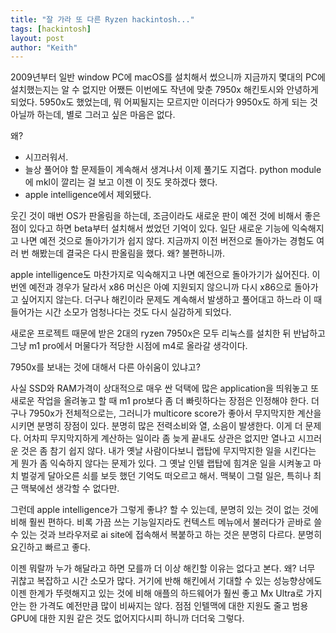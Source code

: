 ```yaml
---
title: "잘 가라 또 다른 Ryzen hackintosh..."
tags: [hackintosh]
layout: post
author: "Keith"
---
```


2009년부터 일반 window PC에 macOS를 설치해서 썼으니까 지금까지 몇대의 PC에 설치했는지는 알 수 없지만 어쨌든 이번에도 작년에 맞춘 7950x 해킨토시와 안녕하게 되었다. 5950x도 했었는데, 뭐 어찌될지는 모르지만 이러다가 9950x도 하게 되는 것 아닐까 하는데, 별로 그러고 싶은 마음은 없다.

왜? 
- 시끄러워서. 
- 늘상 풀어야 할 문제들이 계속해서 생겨나서 이제 풀기도 지겹다. python module에 mkl이 깔리는 걸 보고 이젠 이 짓도 못하겠다 했다.
- apple intelligence에서 제외됐다.

웃긴 것이 매번 OS가 판올림을 하는데, 조금이라도 새로운 판이 예전 것에 비해서 좋은 점이 있다고 하면 beta부터 설치해서 썼었던 기억이 있다. 일단 새로운 기능에 익숙해지고 나면 예전 것으로 돌아가기가 쉽지 않다. 지금까지 이전 버전으로 돌아가는 경험도 여러 번 해봤는데 결국은 다시 판올림을 했다. 왜? 불편하니까.

apple intelligence도 마찬가지로 익숙해지고 나면 예전으로 돌아가기가 싫어진다. 이번엔 예전과 경우가 달라서 x86 머신은 아예 지원되지 않으니까 다시 x86으로 돌아가고 싶어지지 않는다. 더구나 해킨이라 문제도 계속해서 발생하고 풀어대고 하느라 이 때 들어가는 시간 소모가 엄청나다는 것도 다시 실감하게 되었다.

새로운 프로젝트 때문에 받은 2대의 ryzen 7950x은 모두 리눅스를 설치한 뒤 반납하고 그냥 m1 pro에서 머물다가 적당한 시점에 m4로 올라갈 생각이다.

7950x를 보내는 것에 대해서 다른 아쉬움이 있냐고?

사실 SSD와 RAM가격이 상대적으로 매우 싼 덕택에 많은 application을 띄워놓고 또 새로운 작업을 올려놓고 할 때 m1 pro보다 좀 더 빠릿하다는 장점은 인정해야 한다. 더구나 7950x가 전체적으로는, 그러니가 multicore score가 좋아서 무지막지한 계산을 시키면 분명히 장점이 있다. 분명히 많은 전력소비와 열, 소음이 발생한다. 이게 더 문제다. 어차피 무지막지하게 계산하는 일이라 좀 늦게 끝내도 상관은 없지만 열나고 시끄러운 것은 좀 참기 쉽지 않다. 내가 옛날 사람이다보니 랩탑에 무지막지한 일을 시킨다는 게 뭔가 좀 익숙하지 않다는 문제가 있다. 그 옛날 인텔 랩탑에 힘겨운 일을 시켜놓고 마치 벌겋게 달아오른 쇠를 보듯 했던 기억도 떠오르고 해서. 맥북이 그럴 일은, 특히나 최근 맥북에선 생각할 수 없다만.

그런데 apple intelligence가 그렇게 좋냐? 할 수 있는데, 분명히 있는 것이 없는 것에 비해 훨씬 편하다. 비록 가끔 쓰는 기능일지라도 컨텍스트 메뉴에서 불러다가 곧바로 쓸 수 있는 것과 브라우저로 ai site에 접속해서 복붙하고 하는 것은 분명히 다르다. 분명히 요긴하고 빠르고 좋다.

이젠 뭐랄까 누가 해달라고 하면 모를까 더 이상 해킨할 이유는 없다고 본다. 왜? 너무 귀찮고 복잡하고 시간 소모가 많다. 거기에 반해 해킨에서 기대할 수 있는 성능향상에도 이젠 한계가 뚜렷해지고 있는 것에 비해 애플의 하드웨어가 훨씬 좋고 Mx Ultra로 가지 안는 한 가격도 예전만큼 많이 비싸지는 않다. 점점 인텔맥에 대한 지원도 줄고 범용 GPU에 대한 지원 같은 것도 없어지다시피 하니까 더더욱 그렇다.